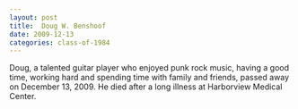 ```yaml
---
layout: post
title:  Doug W. Benshoof
date: 2009-12-13
categories: class-of-1984
---
```

Doug, a talented guitar player who enjoyed punk rock music, having a good time, working hard and spending time with family and friends, passed away on December 13, 2009. He died after a long illness at Harborview Medical Center.
